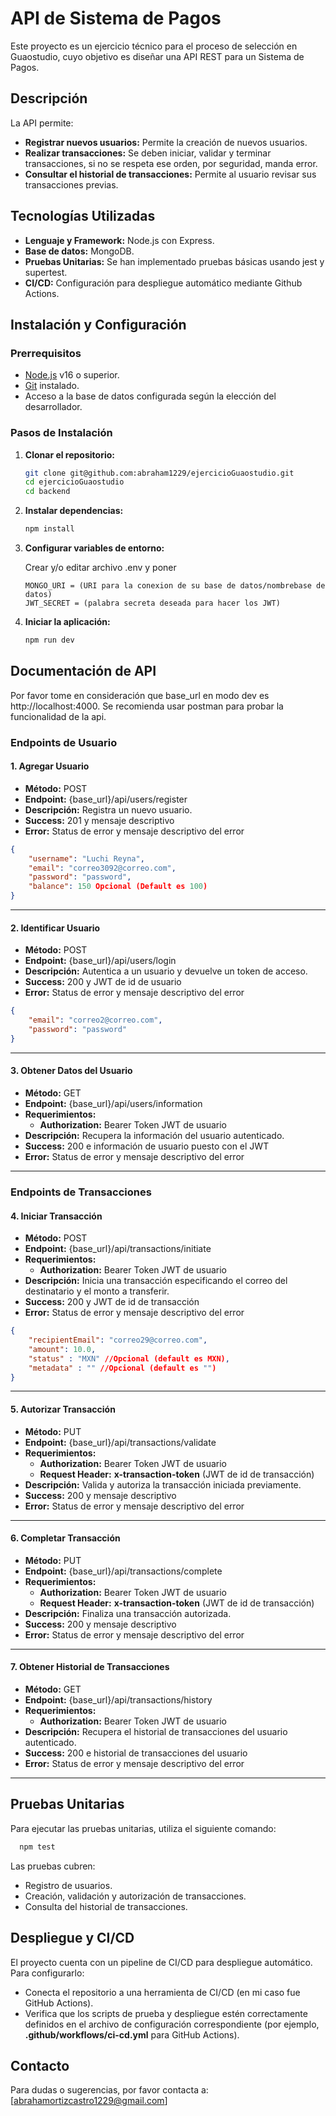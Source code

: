 # API de Sistema de Pagos

Este proyecto es un ejercicio técnico para el proceso de selección en Guaostudio, cuyo objetivo es diseñar una API REST para un Sistema de Pagos.

## Descripción

La API permite:

- **Registrar nuevos usuarios:** Permite la creación de nuevos usuarios.
- **Realizar transacciones:** Se deben iniciar, validar y terminar transacciones, si no se respeta ese orden, por seguridad, manda error.
- **Consultar el historial de transacciones:** Permite al usuario revisar sus transacciones previas.

## Tecnologías Utilizadas

- **Lenguaje y Framework:** Node.js con Express.
- **Base de datos:** MongoDB.
- **Pruebas Unitarias:** Se han implementado pruebas básicas usando jest y supertest.
- **CI/CD:** Configuración para despliegue automático mediante Github Actions.

## Instalación y Configuración

### Prerrequisitos

- [Node.js](https://nodejs.org/) v16 o superior.
- [Git](https://git-scm.com/) instalado.
- Acceso a la base de datos configurada según la elección del desarrollador.

### Pasos de Instalación

1. **Clonar el repositorio:**
   ```bash
   git clone git@github.com:abraham1229/ejercicioGuaostudio.git
   cd ejercicioGuaostudio
   cd backend
    ```
2. **Instalar dependencias:**
   ```bash
   npm install
   ```

3. **Configurar variables de entorno:**

   Crear y/o editar archivo .env y poner
   ```
   MONGO_URI = (URI para la conexion de su base de datos/nombrebase de datos)
   JWT_SECRET = (palabra secreta deseada para hacer los JWT)  
   ```

4. **Iniciar la aplicación:**

   ```bash
   npm run dev
   ```

## Documentación de API

Por favor tome en consideración que base_url en modo dev es http://localhost:4000. 
Se recomienda usar postman para probar la funcionalidad de la api.

### Endpoints de Usuario

#### 1. Agregar Usuario
- **Método:** POST  
- **Endpoint:** {base_url}/api/users/register  
- **Descripción:** Registra un nuevo usuario.
- **Success:** 201 y mensaje descriptivo
- **Error:** Status de error y mensaje descriptivo del error

```json
{
    "username": "Luchi Reyna",
    "email": "correo3092@correo.com",
    "password": "password",
    "balance": 150 Opcional (Default es 100)
}
```

---

#### 2. Identificar Usuario
- **Método:** POST  
- **Endpoint:** {base_url}/api/users/login  
- **Descripción:** Autentica a un usuario y devuelve un token de acceso.
- **Success:** 200 y JWT de id de usuario
- **Error:** Status de error y mensaje descriptivo del error

```json
{
    "email": "correo2@correo.com",
    "password": "password"
}
```

---

#### 3. Obtener Datos del Usuario
- **Método:** GET  
- **Endpoint:** {base_url}/api/users/information  
- **Requerimientos:**
  - **Authorization:** Bearer Token JWT de usuario 
- **Descripción:** Recupera la información del usuario autenticado.
- **Success:** 200 e información de usuario puesto con el JWT
- **Error:** Status de error y mensaje descriptivo del error

---

### Endpoints de Transacciones

#### 4. Iniciar Transacción
- **Método:** POST  
- **Endpoint:** {base_url}/api/transactions/initiate  
- **Requerimientos:**
  - **Authorization:** Bearer Token JWT de usuario 
- **Descripción:** Inicia una transacción especificando el correo del destinatario y el monto a transferir.
- **Success:** 200 y JWT de id de transacción
- **Error:** Status de error y mensaje descriptivo del error

```json
{
    "recipientEmail": "correo29@correo.com",
    "amount": 10.0,
    "status" : "MXN" //Opcional (default es MXN),
    "metadata" : "" //Opcional (default es "")
}
```

---

#### 5. Autorizar Transacción
- **Método:** PUT  
- **Endpoint:** {base_url}/api/transactions/validate  
- **Requerimientos:**
  - **Authorization:** Bearer Token JWT de usuario 
  - **Request Header:** **x-transaction-token** (JWT de id de transacción)
- **Descripción:** Valida y autoriza la transacción iniciada previamente.
- **Success:** 200 y mensaje descriptivo
- **Error:** Status de error y mensaje descriptivo del error

---

#### 6. Completar Transacción
- **Método:** PUT  
- **Endpoint:** {base_url}/api/transactions/complete  
- **Requerimientos:**
  - **Authorization:** Bearer Token JWT de usuario 
  - **Request Header:** **x-transaction-token** (JWT de id de transacción)
- **Descripción:** Finaliza una transacción autorizada.
- **Success:** 200 y mensaje descriptivo
- **Error:** Status de error y mensaje descriptivo del error

---

#### 7. Obtener Historial de Transacciones
- **Método:** GET  
- **Endpoint:** {base_url}/api/transactions/history  
- **Requerimientos:**
  - **Authorization:** Bearer Token JWT de usuario 
- **Descripción:** Recupera el historial de transacciones del usuario autenticado.
- **Success:** 200 e historial de transacciones del usuario
- **Error:** Status de error y mensaje descriptivo del error

---

   
## Pruebas Unitarias

Para ejecutar las pruebas unitarias, utiliza el siguiente comando:
  ```bash
    npm test
  ```
Las pruebas cubren:
- Registro de usuarios.
- Creación, validación y autorización de transacciones.
- Consulta del historial de transacciones.

## Despliegue y CI/CD

El proyecto cuenta con un pipeline de CI/CD para despliegue automático. Para configurarlo:

- Conecta el repositorio a una herramienta de CI/CD (en mi caso fue GitHub Actions).
- Verifica que los scripts de prueba y despliegue estén correctamente definidos en el archivo de configuración correspondiente (por ejemplo, **.github/workflows/ci-cd.yml** para GitHub Actions).


## Contacto

Para dudas o sugerencias, por favor contacta a: [abrahamortizcastro1229@gmail.com]
